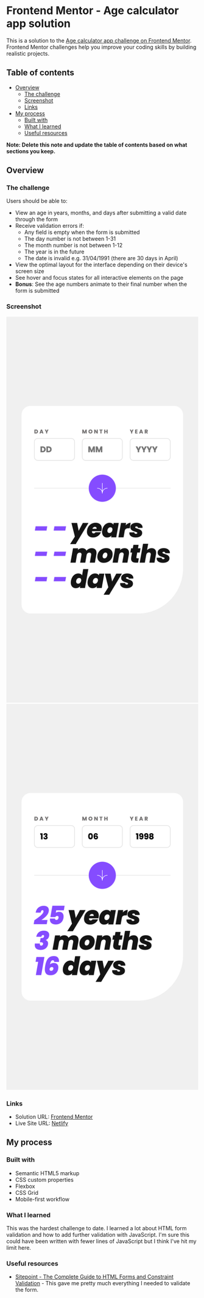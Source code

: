# Frontend Mentor - Age calculator app solution

This is a solution to the [Age calculator app challenge on Frontend Mentor](https://www.frontendmentor.io/challenges/age-calculator-app-dF9DFFpj-Q). Frontend Mentor challenges help you improve your coding skills by building realistic projects. 

## Table of contents

- [Overview](#overview)
  - [The challenge](#the-challenge)
  - [Screenshot](#screenshot)
  - [Links](#links)
- [My process](#my-process)
  - [Built with](#built-with)
  - [What I learned](#what-i-learned)
  - [Useful resources](#useful-resources)

**Note: Delete this note and update the table of contents based on what sections you keep.**

## Overview

### The challenge

Users should be able to:

- View an age in years, months, and days after submitting a valid date through the form
- Receive validation errors if:
  - Any field is empty when the form is submitted
  - The day number is not between 1-31
  - The month number is not between 1-12
  - The year is in the future
  - The date is invalid e.g. 31/04/1991 (there are 30 days in April)
- View the optimal layout for the interface depending on their device's screen size
- See hover and focus states for all interactive elements on the page
- **Bonus**: See the age numbers animate to their final number when the form is submitted

### Screenshot

![](./screenshot-mobile.png)
![](./screenshot-mobile-complete.png)

### Links

- Solution URL: [Frontend Mentor]()
- Live Site URL: [Netlify](https://lukeramljak-age-calculator-app.netlify.app/)

## My process

### Built with

- Semantic HTML5 markup
- CSS custom properties
- Flexbox
- CSS Grid
- Mobile-first workflow

### What I learned

This was the hardest challenge to date. I learned a lot about HTML form validation and how to add further validation with JavaScript. I'm sure this could have been written with fewer lines of JavaScript but I think I've hit my limit here.

### Useful resources

- [Sitepoint - The Complete Guide to HTML Forms and Constraint Validation](https://www.sitepoint.com/html-forms-constraint-validation-complete-guide/) - This gave me pretty much everything I needed to validate the form.
